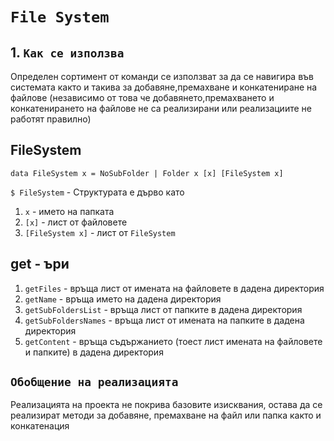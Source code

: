 # **`File System`**

## 1. **`Как се използва`**
Определен сортимент от команди се използват за да се навигира във системата както и такива за добавяне,премахване и конкатениране на файлове (независимо от това че добавянето,премахването и конкатенирането на файлове не са реализирани или реализациите не работят правилно)

## **FileSystem**

    data FileSystem x = NoSubFolder | Folder x [x] [FileSystem x]

`$ FileSystem` - Структурата е дърво като
1. `x` - името на папката 
2. `[x]` - лист от файловете
3. `[FileSystem x]` - лист от `FileSystem`
    
## **get - ъри**

1. `getFiles` - връща лист от имената на файловете в дадена директория
2. `getName` - връща името на дадена директория
3. `getSubFoldersList` - връща лист от папките в дадена директория
4. `getSubFoldersNames` - връща лист от имената на папките в дадена директория
5. `getContent` - връща съдържанието (тоест лист имената на файловете и папките) в дадена директория


## **`Обобщение на реализацията`**
Реализацията на проекта не покрива базовите изисквания, остава да се реализират методи за добавяне, премахване на файл или папка както и конкатенация
